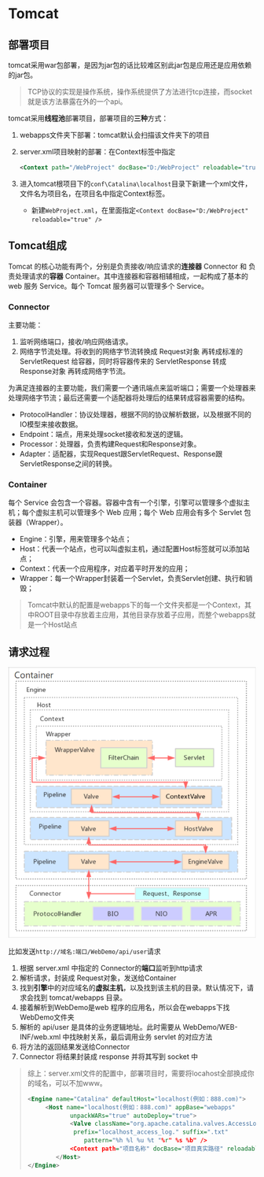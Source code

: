 Tomcat
===

部署项目
---

tomcat采用war包部署，是因为jar包的话比较难区别此jar包是应用还是应用依赖的jar包。

> TCP协议的实现是操作系统，操作系统提供了方法进行tcp连接，而socket就是该方法暴露在外的一个api。

tomcat采用**线程池**部署项目，部署项目的**三种**方式：

1. webapps文件夹下部署：tomcat默认会扫描该文件夹下的项目

2. server.xml项目映射的部署：在Context标签中指定
   
   ```xml
   <Context path="/WebProject" docBase="D:/WebProject" reloadable="true" />
   ```

3. 进入tomcat根项目下的`conf\Catalina\localhost`目录下新建一个xml文件，文件名为项目名，在项目名中指定Context标签。
   
   - 新建`WebProject.xml`，在里面指定`<Context docBase="D:/WebProject" reloadable="true" />` 

Tomcat组成
---

Tomcat 的核心功能有两个，分别是负责接收/响应请求的**连接器** Connector 和 负责处理请求的**容器** Container。其中连接器和容器相辅相成，一起构成了基本的 web 服务 Service。每个 Tomcat 服务器可以管理多个 Service。

### Connector

主要功能：

1. 监听网络端口，接收/响应网络请求。
2. 网络字节流处理。将收到的网络字节流转换成 Request对象 再转成标准的 ServletRequest 给容器，同时将容器传来的 ServletResponse 转成 Response对象 再转成网络字节流。

为满足连接器的主要功能，我们需要一个通讯端点来监听端口；需要一个处理器来处理网络字节流；最后还需要一个适配器将处理后的结果转成容器需要的结构。

- ProtocolHandler：协议处理器，根据不同的协议解析数据，以及根据不同的IO模型来接收数据。
- Endpoint：端点，用来处理socket接收和发送的逻辑。
- Processor：处理器，负责构建Request和Response对象。
- Adapter：适配器，实现Request跟ServletRequest、Response跟ServletResponse之间的转换。

### Container

每个 Service 会包含一个容器。容器中含有一个引擎，引擎可以管理多个虚拟主机；每个虚拟主机可以管理多个 Web 应用；每个 Web 应用会有多个 Servlet 包装器（Wrapper）。

- Engine：引擎，用来管理多个站点；
- Host：代表一个站点，也可以叫虚拟主机，通过配置Host标签就可以添加站点；
- Context：代表一个应用程序，对应着平时开发的应用；
- Wrapper：每一个Wrapper封装着一个Servlet，负责Servlet创建、执行和销毁；

> Tomcat中默认的配置是webapps下的每一个文件夹都是一个Context，其中ROOT目录中存放着主应用，其他目录存放着子应用，而整个webapps就是一个Host站点

请求过程
---

![image-20210926160536110](Tomcat.assets/image-20210926160536110.png)

比如发送`http://域名:端口/WebDemo/api/user`请求

1. 根据 server.xml 中指定的 Connector的**端口**监听到http请求
2. 解析请求，封装成 Request对象，发送给Container
3. 找到**引擎**中的对应域名的**虚拟主机**，以及找到该主机的目录。默认情况下，请求会找到 tomcat/webapps 目录。
4. 接着解析到WebDemo是web 程序的应用名，所以会在webapps下找WebDemo文件夹
5. 解析的 api/user 是具体的业务逻辑地址。此时需要从 WebDemo/WEB-INF/web.xml 中找映射关系，最后调用业务 servlet 的对应方法
6. 将方法的返回结果发送给Connector
7. Connector 将结果封装成 response 并将其写到 socket 中

> 综上：server.xml文件的配置中，部署项目时，需要将locahost全部换成你的域名，可以不加www。
> 
> ```xml
> <Engine name="Catalina" defaultHost="localhost(例如：888.com)">
>      <Host name="localhost(例如：888.com)" appBase="webapps"
>             unpackWARs="true" autoDeploy="true">
>             <Valve className="org.apache.catalina.valves.AccessLogValve" directory="logs"
>              prefix="localhost_access_log." suffix=".txt"
>                 pattern="%h %l %u %t "%r" %s %b" />
>             <Context path="项目名称" docBase="项目真实路径" reloadable="true" ></Context>
>         </Host>
> </Engine>
> ```